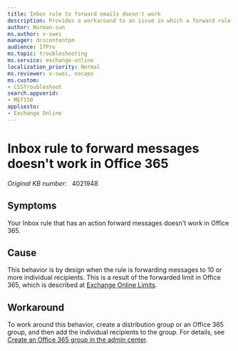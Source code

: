 ```yaml
---
title: Inbox rule to forward emails doesn't work
description: Provides a workaround to an issue in which a forward rule doesn't work for an Office 365 account.
author: Norman-sun
ms.author: v-swei
manager: dcscontentpm
audience: ITPro
ms.topic: troubleshooting
ms.service: exchange-online
localization_priority: Normal
ms.reviewer: v-swei, nocapo
ms.custom:
- CSSTroubleshoot
search.appverid: 
- MET150
appliesto:
- Exchange Online
---
```

# Inbox rule to forward messages doesn't work in Office 365

_Original KB number:_ &nbsp; 4021948

## Symptoms

Your Inbox rule that has an action forward messages doesn't work in Office 365.

## Cause

This behavior is by design when the rule is forwarding messages to 10 or more individual recipients. This is a result of the forwarded limit in Office 365, which is described at [Exchange Online Limits](/office365/servicedescriptions/exchange-online-service-description/exchange-online-limits).

## Workaround

To work around this behavior, create a distribution group or an Office 365 group, and then add the individual recipients to the group. For details, see [Create an Office 365 group in the admin center](/microsoft-365/admin/create-groups/create-groups).
